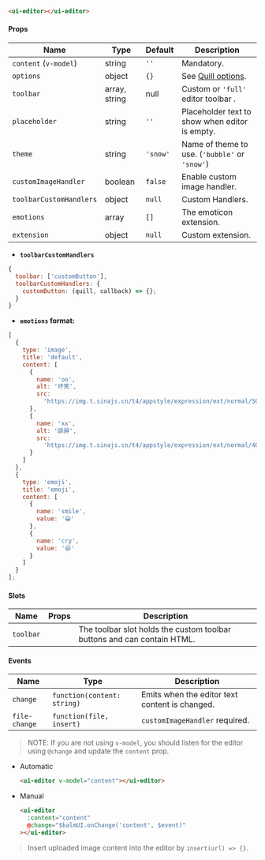 ```html
<ui-editor></ui-editor>
```

#### Props

| Name                    | Type          | Default  | Description                                                           |
| ----------------------- | ------------- | -------- | --------------------------------------------------------------------- |
| `content` (`v-model`)   | string        | `''`     | Mandatory.                                                            |
| `options`               | object        | `{}`     | See [Quill options](https://quilljs.com/docs/configuration/#options). |
| `toolbar`               | array, string | null     | Custom or `'full'` editor toolbar .                                   |
| `placeholder`           | string        | `''`     | Placeholder text to show when editor is empty.                        |
| `theme`                 | string        | `'snow'` | Name of theme to use. (`'bubble'` or `'snow'`)                        |
| `customImageHandler`    | boolean       | `false`  | Enable custom image handler.                                          |
| `toolbarCustomHandlers` | object        | `null`   | Custom Handlers.                                                      |
| `emotions`              | array         | `[]`     | The emoticon extension.                                               |
| `extension`             | object        | `null`   | Custom extension.                                                     |

- **`toolbarCustomHandlers`**

```js
{
  toolbar: ['customButton'],
  toolbarCustomHandlers: {
    customButton: (quill, callback) => {};
  }
}
```

- **`emotions` format:**

```js
[
  {
    type: 'image',
    title: 'default',
    content: [
      {
        name: 'oo',
        alt: '坏笑',
        src:
          'https://img.t.sinajs.cn/t4/appstyle/expression/ext/normal/50/pcmoren_huaixiao_org.png'
      },
      {
        name: 'xx',
        alt: '舔屏',
        src:
          'https://img.t.sinajs.cn/t4/appstyle/expression/ext/normal/40/pcmoren_tian_org.png'
      }
    ]
  },
  {
    type: 'emoji',
    title: 'emoji',
    content: [
      {
        name: 'smile',
        value: '😀'
      },
      {
        name: 'cry',
        value: '😆'
      }
    ]
  }
];
```

#### Slots

| Name      | Props | Description                                                             |
| --------- | ----- | ----------------------------------------------------------------------- |
| `toolbar` |       | The toolbar slot holds the custom toolbar buttons and can contain HTML. |

#### Events

| Name          | Type                        | Description                                    |
| ------------- | --------------------------- | ---------------------------------------------- |
| `change`      | `function(content: string)` | Emits when the editor text content is changed. |
| `file-change` | `function(file, insert)`    | `customImageHandler` required.                 |

> NOTE: If you are not using `v-model`, you should listen for the editor using `@change` and update the `content` prop.

- Automatic
  ```html
  <ui-editor v-model="content"></ui-editor>
  ```
- Manual
  ```html
  <ui-editor
    :content="content"
    @change="$balmUI.onChange('content', $event)"
  ></ui-editor>
  ```

> Insert uploaded image content into the editor by `insert(url) => {}`.
